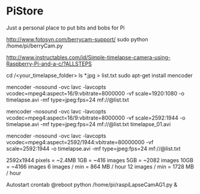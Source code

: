 # PiStore
Just a personal place to put bits and bobs for Pi





http://www.fotosyn.com/berrycam-support/
sudo python /home/pi/berryCam.py

http://www.instructables.com/id/Simple-timelapse-camera-using-Raspberry-Pi-and-a-c/?ALLSTEPS

cd /<your_timelapse_folder>
ls *.jpg > list.txt
sudo apt-get install mencoder

mencoder -nosound -ovc lavc -lavcopts vcodec=mpeg4:aspect=16/9:vbitrate=8000000 -vf scale=1920:1080 -o timelapse.avi -mf type=jpeg:fps=24 mf://@list.txt

mencoder -nosound -ovc lavc -lavcopts vcodec=mpeg4:aspect=16/9:vbitrate=8000000 -vf scale=2592:1944 -o timelapse.avi -mf type=jpeg:fps=24 mf://@list.txt
timelapse_01.avi

mencoder -nosound -ovc lavc -lavcopts vcodec=mpeg4:aspect=2592/1944:vbitrate=80000000 -vf scale=2592:1944 -o timelapse.avi -mf type=jpeg:fps=24 mf://@list.txt

2592x1944 pixels = ~2.4MB
1GB = ~416 images
5GB = ~2082 images
10GB = ~4166 images
6 images / min = 864 MB / hour
12 images / min = 1728 MB / hour

Autostart crontab
@reboot python /home/pi/raspiLapseCamAG1.py & 
